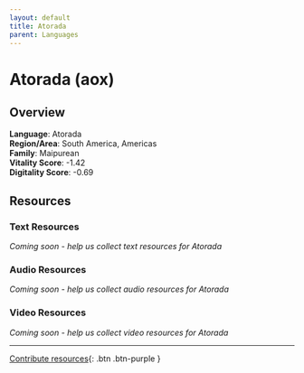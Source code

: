 ```yaml
---
layout: default
title: Atorada
parent: Languages
---
```


# Atorada (aox)

## Overview

**Language**: Atorada  
**Region/Area**: South America, Americas  
**Family**: Maipurean  
**Vitality Score**: -1.42  
**Digitality Score**: -0.69  

## Resources

### Text Resources
*Coming soon - help us collect text resources for Atorada*

### Audio Resources
*Coming soon - help us collect audio resources for Atorada*

### Video Resources
*Coming soon - help us collect video resources for Atorada*

---

[Contribute resources](https://fairtrain.github.io/){: .btn .btn-purple }
